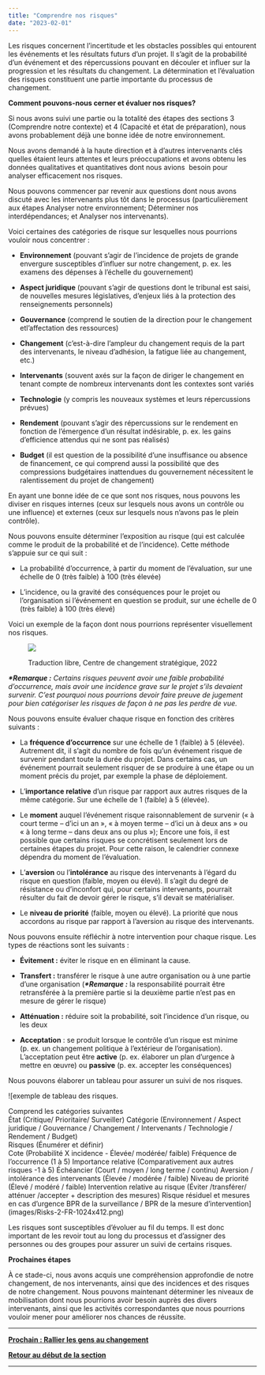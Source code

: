 ```yaml
---
title: "Comprendre nos risques"
date: "2023-02-01"
---
```


Les risques concernent l’incertitude et les obstacles possibles qui entourent les événements et les résultats futurs d’un projet. Il s’agit de la probabilité d’un événement et des répercussions pouvant en découler et influer sur la progression et les résultats du changement. La détermination et l’évaluation des risques constituent une partie importante du processus de changement.

**Comment pouvons-nous cerner et évaluer nos risques?**

Si nous avons suivi une partie ou la totalité des étapes des sections 3 (Comprendre notre contexte) et 4 (Capacité et état de préparation), nous avons probablement déjà une bonne idée de notre environnement.

Nous avons demandé à la haute direction et à d’autres intervenants clés quelles étaient leurs attentes et leurs préoccupations et avons obtenu les données qualitatives et quantitatives dont nous avions  besoin pour analyser efficacement nos risques.

Nous pouvons commencer par revenir aux questions dont nous avons discuté avec les intervenants plus tôt dans le processus (particulièrement aux étapes Analyser notre environnement; Déterminer nos interdépendances; et Analyser nos intervenants).

Voici certaines des catégories de risque sur lesquelles nous pourrions vouloir nous concentrer :

- **Environnement** (pouvant s’agir de l’incidence de projets de grande envergure susceptibles d’influer sur notre changement, p. ex. les examens des dépenses à l’échelle du gouvernement)

- **Aspect juridique** (pouvant s’agir de questions dont le tribunal est saisi, de nouvelles mesures législatives, d’enjeux liés à la protection des renseignements personnels)

- **Gouvernance** (comprend le soutien de la direction pour le changement etl’affectation des ressources)

- **Changement** (c’est-à-dire l’ampleur du changement requis de la part des intervenants, le niveau d’adhésion, la fatigue liée au changement, etc.)

- **Intervenants** (souvent axés sur la façon de diriger le changement en tenant compte de nombreux intervenants dont les contextes sont variés

- **Technologie** (y compris les nouveaux systèmes et leurs répercussions prévues)

- **Rendement** (pouvant s’agir des répercussions sur le rendement en fonction de l’émergence d’un résultat indésirable, p. ex. les gains d’efficience attendus qui ne sont pas réalisés)

- **Budget** (il est question de la possibilité d’une insuffisance ou absence de financement, ce qui comprend aussi la possibilité que des compressions budgétaires inattendues du gouvernement nécessitent le ralentissement du projet de changement)

En ayant une bonne idée de ce que sont nos risques, nous pouvons les diviser en risques internes (ceux sur lesquels nous avons un contrôle ou une influence) et externes (ceux sur lesquels nous n’avons pas le plein contrôle).

Nous pouvons ensuite déterminer l’exposition au risque (qui est calculée comme le produit de la probabilité et de l’incidence). Cette méthode s’appuie sur ce qui suit :

- La probabilité d’occurrence, à partir du moment de l’évaluation, sur une échelle de 0 (très faible) à 100 (très élevée)

- L’incidence, ou la gravité des conséquences pour le projet ou l’organisation si l’événement en question se produit, sur une échelle de 0 (très faible) à 100 (très élevé)

Voici un exemple de la façon dont nous pourrions représenter visuellement nos risques.

<figure>

![](/images/FLC-Heat-map-FR.jpg)

<figcaption>

Traduction libre, Centre de changement stratégique, 2022

</figcaption>

</figure>

**_\*Remarque :_** _Certains risques peuvent avoir une faible probabilité d’occurrence, mais avoir une incidence grave sur le projet s’ils devaient survenir. C’est pourquoi nous pourrions devoir faire preuve de jugement pour bien catégoriser les risques de façon à ne pas les perdre de vue._

Nous pouvons ensuite évaluer chaque risque en fonction des critères suivants :

- La **fréquence d’occurrence** sur une échelle de 1 (faible) à 5 (élevée). Autrement dit, il s’agit du nombre de fois qu’un événement risque de survenir pendant toute la durée du projet. Dans certains cas, un événement pourrait seulement risquer de se produire à une étape ou un moment précis du projet, par exemple la phase de déploiement.

- L’**importance relative** d’un risque par rapport aux autres risques de la même catégorie. Sur une échelle de 1 (faible) à 5 (élevée).

- Le **moment** auquel l’événement risque raisonnablement de survenir (« à court terme – d’ici un an », « à moyen terme – d’ici un à deux ans » ou « à long terme – dans deux ans ou plus »); Encore une fois, il est possible que certains risques se concrétisent seulement lors de certaines étapes du projet. Pour cette raison, le calendrier connexe dépendra du moment de l’évaluation.

- L’**aversion** ou l’**intolérance** au risque des intervenants à l’égard du risque en question (faible, moyen ou élevé). Il s’agit du degré de résistance ou d’inconfort qui, pour certains intervenants, pourrait résulter du fait de devoir gérer le risque, s’il devait se matérialiser.

- Le **niveau de priorité** (faible, moyen ou élevé). La priorité que nous accordons au risque par rapport à l’aversion au risque des intervenants.

Nous pouvons ensuite réfléchir à notre intervention pour chaque risque. Les types de réactions sont les suivants :

- **Évitement :** éviter le risque en en éliminant la cause.

- **Transfert :** transférer le risque à une autre organisation ou à une partie d’une organisation (**_\*Remarque :_** la responsabilité pourrait être retransférée à la première partie si la deuxième partie n’est pas en mesure de gérer le risque)

- **Atténuation :** réduire soit la probabilité, soit l’incidence d’un risque, ou les deux

- **Acceptation** : se produit lorsque le contrôle d’un risque est minime (p. ex. un changement politique à l’extérieur de l’organisation). L’acceptation peut être **active** (p. ex. élaborer un plan d’urgence à mettre en œuvre) ou **passive** (p. ex. accepter les conséquences)

Nous pouvons élaborer un tableau pour assurer un suivi de nos risques.

![exemple de tableau des risques.
<div></div>
Comprend les catégories suivantes
<div></div>
État (Critique/ Prioritaire/ Surveiller)
Catégorie (Environnement / Aspect juridique / Gouvernance / Changement / Intervenants / Technologie / Rendement / Budget)
<div></div>
Risques	(Énumérer et définir)
<div></div>
Cote (Probabilité X incidence - Élevée/ modérée/ faible)
Fréquence de l’occurrence (1 à 5)
Importance relative (Comparativement aux autres risques -1 à 5)
Échéancier (Court / moyen / long terme / continu)
Aversion / intolérance des intervenants (Élevée / modérée / faible)
Niveau de priorité (Élevé / modéré / faible)
Intervention relative au risque (Éviter /transférer/ atténuer /accepter + description des mesures)
Risque résiduel et mesures en cas d’urgence
BPR de la surveillance / BPR de la mesure d’intervention](images/Risks-2-FR-1024x412.png)

Les risques sont susceptibles d’évoluer au fil du temps. Il est donc important de les revoir tout au long du processus et d’assigner des personnes ou des groupes pour assurer un suivi de certains risques.

**Prochaines étapes**

À ce stade-ci, nous avons acquis une compréhension approfondie de notre changement, de nos intervenants, ainsi que des incidences et des risques de notre changement. Nous pouvons maintenant déterminer les niveaux de mobilisation dont nous pourrions avoir besoin auprès des divers intervenants, ainsi que les activités correspondantes que nous pourrions vouloir mener pour améliorer nos chances de réussite.

* * *

[****Prochain : **Rallier les gens au changement******](/rallier-les-gens-au-changement/)

[**Retour au début de la section**](/capacite-etat-de-preparation-et-incidence/)

* * *
